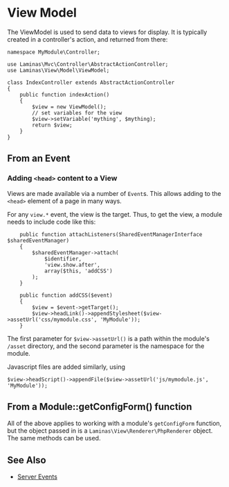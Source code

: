 # View Model

The ViewModel is used to send data to views for display. It is typically created
in a controller's action, and returned from there:

```php-inline
namespace MyModule\Controller;

use Laminas\Mvc\Controller\AbstractActionController;
use Laminas\View\Model\ViewModel;

class IndexController extends AbstractActionController
{
    public function indexAction()
    {
        $view = new ViewModel();
        // set variables for the view
        $view->setVariable('mything', $mything);
        return $view;
    }
}
```

## From an Event

### Adding `<head>` content to a View

Views are made available via a number of `Event`s. This allows adding to the `<head>`
element of a page in many ways.

For any `view.*` event, the view is the target. Thus, to get the view, a module
needs to include code like this:

```php-inline
    public function attachListeners(SharedEventManagerInterface $sharedEventManager)
    {
        $sharedEventManager->attach(
            $identifier,
            'view.show.after',
            array($this, 'addCSS')
        );
    }

    public function addCSS($event)
    {
        $view = $event->getTarget();
        $view->headLink()->appendStylesheet($view->assetUrl('css/mymodule.css', 'MyModule'));
    }
```

The first parameter for `$view->assetUrl()` is a path within the module's `/asset`
directory, and the second parameter is the namespace for the module.

Javascript files are added similarly, using

```php-inline
$view->headScript()->appendFile($view->assetUrl('js/mymodule.js', 'MyModule'));
```

## From a Module::getConfigForm() function

All of the above applies to working with a module's `getConfigForm` function, but
the object passed in is a `Laminas\View\Renderer\PhpRenderer` object. The same methods
can be used.

## See Also

* [Server Events](../events/server_events.md)
